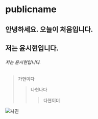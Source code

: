 # publicname

## 안녕하세요. 오늘이 처음입니다.
## 저는 윤시현입니다.
###### 저는 윤시현입니다.


> 가현이다
>> 나현나다
>>> 다현이더


![사진](https://github.com/kipper0312/name1/blob/main/288'.jpg?raw=true)
